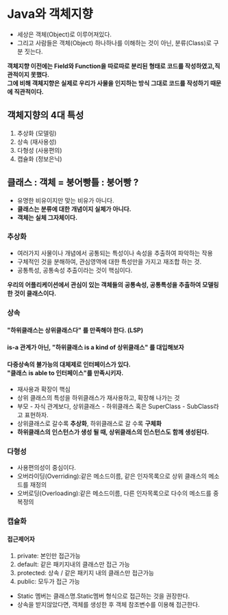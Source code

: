 # Java와 객체지향
- 세상은 객체(Object)로 이루어져있다.
- 그리고 사람들은 객체(Object) 하나하나를 이해하는 것이 아닌, 분류(Class)로 구분 짓는다.

**객체지향 이전에는 Field와 Function을 따로따로 분리된 형태로 코드를 작성하였고,직관적이지 못했다.**<br>
**그에 비해 객체지향은 실제로 우리가 사물을 인지하는 방식 그대로 코드를 작성하기 때문에 직관적이다.**

## 객체지향의 4대 특성
1. 추상화 (모델링)
2. 상속 (재사용성)
3. 다형성 (사용편의)
4. 캡슐화 (정보은닉)

## 클래스 : 객체 = 붕어빵틀 : 붕어빵 ? 
- 유명한 비유이지만 맞는 비유가 아니다.
- **클래스는 분류에 대한 개념이지 실체가 아니다.**
- **객체는 실체 그자체이다.**


### 추상화
- 여러가지 사물이나 개념에서 공통되는 특성이나 속성을 추출하여 파악하는 작용
- 구체적인 것을 분해하여, 관심영역에 대한 특성만을 가지고 재조합 하는 것.
- 공통특성, 공통속성 추출이라는 것이 핵심이다.

**우리의 어플리케이션에서 관심이 있는 객체들의 공통속성, 공통특성을 추출하여 모델링 한 것이 클래스이다.**


### 상속
#### "하위클래스는 상위클래스다" 를 만족해야 한다. (LSP)
#### is-a 관계가 아닌, "하위클래스 is a kind of 상위클래스" 를 대입해보자
#### 다중상속의 불가능의 대체제로 인터페이스가 있다.<br>"클래스 is able to 인터페이스"를 만족시키자.
- 재사용과 확장이 핵심
- 상위 클래스의 특성을 하위클래스가 재사용하고, 확장해 나가는 것
- 부모 - 자식 관계보다, 상위클래스 - 하위클래스 혹은 SuperClass - SubClass라고 표현하자.
- 상위클래스로 갈수록 **추상화**, 하위클래스로 갈 수록 **구체화**
- **하위클래스의 인스턴스가 생성 될 때, 상위클래스의 인스턴스도 함께 생성된다.**


### 다형성
- 사용편의성이 중심이다.
- 오버라이딩(Overriding):같은 메소드이름, 같은 인자목록으로 상위 클래스의 메소드를 재정의
- 오버로딩(Overloading):같은 메소드이름, 다른 인자목록으로 다수의 메소드를 중복정의

### 캡슐화

#### 접근제어자
1. private: 본인만 접근가능
2. default: 같은 패키지내의 클래스만 접근 가능
3. protected: 상속 / 같은 패키지 내의 클래스만 접근가능
4. public: 모두가 접근 가능

- Static 멤버는 클래스명.Static멤버 형식으로 접근하는 것을 권장한다.
- 상속을 받지않았다면, 객체를 생성한 후 객체 참조변수를 이용해 접근한다.